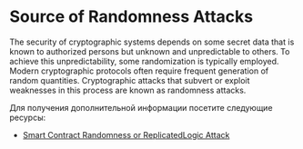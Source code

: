 # Source of Randomness Attacks

The security of cryptographic systems depends on some secret data that is known to authorized persons but unknown and unpredictable to others. To achieve this unpredictability, some randomization is typically employed. Modern cryptographic protocols often require frequent generation of random quantities. Cryptographic attacks that subvert or exploit weaknesses in this process are known as randomness attacks.

Для получения дополнительной информации посетите следующие ресурсы:

- [Smart Contract Randomness or ReplicatedLogic Attack](https://blog.finxter.com/randomness-or-replicatedlogic-attack-on-smart-contracts/)
